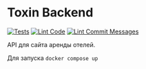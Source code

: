 # Toxin Backend
[![Tests](https://github.com/darktau21/toxin-backend/actions/workflows/tests.yml/badge.svg)](https://github.com/darktau21/toxin-backend/actions/workflows/tests.yml)
[![Lint Code](https://github.com/darktau21/toxin-backend/actions/workflows/lint.yml/badge.svg)](https://github.com/darktau21/toxin-backend/actions/workflows/lint.yml)
[![Lint Commit Messages](https://github.com/darktau21/toxin-backend/actions/workflows/commitlint.yml/badge.svg)](https://github.com/darktau21/toxin-backend/actions/workflows/commitlint.yml)

API для сайта аренды отелей.

Для запуска `docker compose up`
